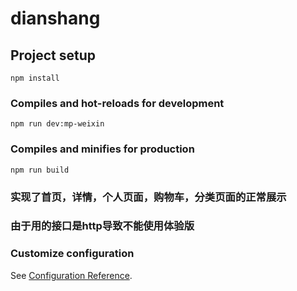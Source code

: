 # dianshang

## Project setup
```
npm install
```

### Compiles and hot-reloads for development
```
npm run dev:mp-weixin
```

### Compiles and minifies for production
```
npm run build
```

### 实现了首页，详情，个人页面，购物车，分类页面的正常展示
### 由于用的接口是http导致不能使用体验版

### Customize configuration
See [Configuration Reference](https://cli.vuejs.org/config/).

